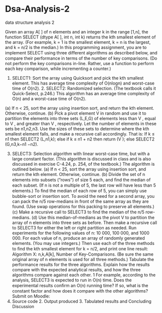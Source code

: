 # Dsa-Analysis-2
data structure analysis 2


Given an array A[ ] of n elements and an integer k in the range [1,n], the function SELECT (dtype A[ ], int n, int k) returns the kth smallest element of the array. (For example, k = 1 is the smallest element, k = n is the largest, and k = n/2 is the median.) In this programming assignment, you are to implement SELECT using three diﬀerent algorithms as described below, and compare their performance in terms of the number of key comparisons. (Do not perform the key comparisons in-line. Rather, use a function to perform each key comparison, while incrementing a counter.)

1. SELECT1: Sort the array using Quicksort and pick the kth smallest element. This has average time complexity of O(nlogn) and worst-case time of O(n2). 2. SELECT2: Randomized selection. (The textbook calls it Quick-Select, p.246.) This algorithm has an average time complexity of O(n) and a worst-case time of O(n2).

(a) If n < 25, sort the array using insertion sort, and return the kth element. Otherwise, continue. (b) Pick a pivot element V in random and use it to partition the elements into three sets (L,E,G) of elements less than V , equal to V , and greater than V , respectively. Let the number of elements in these sets be n1,n2,n3. Use the sizes of these sets to determine where the kth smallest element falls, and make a recursive call accordingly. That is: If k ≤ n1 then SELECT2 (L,n1,k); else if k ≤ n1 + n2 then return (V ); else SELECT2 (G,n3,k−n1 −n2). 

3. SELECT3: Selection algorithm with linear worst-case time, but with a large constant factor. (This algorithm is discussed in class and is also discussed in exercise C-4.24, p. 254, of the textbook.) The algorithm is outlined below.
(a) If n < 25, sort the array using insertion sort, and return the kth element. Otherwise, continue. 
(b) Divide the set of n elements into subsets (“rows”) of size 5 each, and ﬁnd the median of each subset. (If n is not a multiple of 5, the last row will have less than 5 elements.) To ﬁnd the median of each row of 5, you can simply use bubble-sort or insertion sort. To avoid the need for a second array, you can pack the n/5 row-medians in front of the same array as they are found. (Use swap operations for this packing to preserve all elements.) (c) Make a recursive call to SELECT3 to ﬁnd the median of the n/5 row-medians. (d) Use this median-of-medians as the pivot V to partition the array of n elements into three sets as before. Then make a recursive call to SELECT3 for either the left or right partition as needed.
Run experiments for the following values of n: 10 000, 100 000, and 1000 000. For each value of n, produce an array of randomly generated elements. (You may use integers.) Then use each of the three methods to ﬁnd the kth smallest element for k = n/2, and print one line result: Algorithm X: n,k,A[k], Number of Key-Comparisons. (Be sure the same original array of n elements is used for all three methods.) Tabulate the performance results for the three algorithms. Explain how the results compare with the expected analytical results, and how the three algorithms compare against each other.
1
For example, according to the analysis, SELECT3 is expected to run in O(n) time. Does the experimental results conﬁrm an O(n) running time? If so, what is the constant factor and how does it compare with the other algorithms? Submit on Moodle:
1. Source code 2. Output produced 3. Tabulated results and Concluding Discussion
